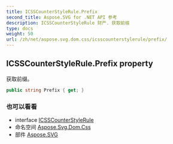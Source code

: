 ```yaml
---
title: ICSSCounterStyleRule.Prefix
second_title: Aspose.SVG for .NET API 参考
description: ICSSCounterStyleRule 财产. 获取前缀
type: docs
weight: 50
url: /zh/net/aspose.svg.dom.css/icsscounterstylerule/prefix/
---
```

## ICSSCounterStyleRule.Prefix property

获取前缀。

```csharp
public string Prefix { get; }
```

### 也可以看看

* interface [ICSSCounterStyleRule](../)
* 命名空间 [Aspose.Svg.Dom.Css](../../icsscounterstylerule/)
* 部件 [Aspose.SVG](../../../)


